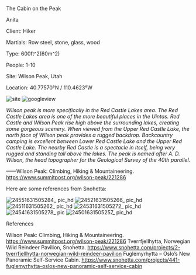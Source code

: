 The Cabin on the Peak

Anita

Client: Hiker

Martials: Row steel, stone, glass, wood

Type: 600ft^2(60m^2)

People: 1-10

Site: Wilson Peak, Utah

Location: 40.77570°N / 110.4623°W

![site](https://github.com/WUHAOZHUO/Anita-Haozhuo-Wu/blob/master/assets/0913/site.jpg)
![googleview](https://user-images.githubusercontent.com/85242597/133022883-27f21b5c-4a53-4e9e-91ee-25143fbac837.jpg)



_Wilson peak is more specifically in the Red Castle Lakes area. The Red Castle Lakes area is one of the more beautiful places in the Uintas. Red Castle and Wilson Peak rise high above the surrounding lakes, creating some gorgeous scenery. When viewed from the Upper Red Castle Lake, the north face of Wilson peak provides a rugged backdrop. Backcountry camping is excellent between Lower Red Castle Lake and the Upper Red Castle Lake. The nearby Red Castle is a spectacle in itself, being very rugged and standing tall above the lakes. The peak is named after A. D. Wilson, the head topographer for the Geological Survey of the 40th parallel._

——Wilson Peak: Climbing, Hiking & Mountaineering. https://www.summitpost.org/wilson-peak/221286



Here are some references from Snohetta:

![24551631505284_ pic_hd](https://user-images.githubusercontent.com/85242597/133023124-615d6a5d-230e-4501-a0ee-a396de2d66cf.jpg)
![24521631505266_ pic_hd](https://user-images.githubusercontent.com/85242597/133023154-9e7f9eb3-16b9-4c71-96a7-faae21053ba0.jpg)
![24511631505262_ pic_hd](https://user-images.githubusercontent.com/85242597/133023181-f71da4ab-2fe7-4cf5-b4ce-a30039df89cd.jpg)
![24531631505272_ pic_hd](https://user-images.githubusercontent.com/85242597/133023208-3c43680e-1e30-4796-ad5f-3c558ecf0940.jpg)![24541631505278_ pic](https://user-images.githubusercontent.com/85242597/133023222-a8f85007-57a9-4b19-b86f-4e8ad61bfb93.jpg)
![24501631505257_ pic_hd](https://user-images.githubusercontent.com/85242597/133023245-5a646ee6-e130-47aa-b35f-220ec3925561.jpg)


References

Wilson Peak: Climbing, Hiking & Mountaineering. https://www.summitpost.org/wilson-peak/221286
Tverrfjellhytta, Norwegian Wild Reindeer Pavilion, Snohetta. https://www.snohetta.com/projects/2-tverrfjellhytta-norwegian-wild-reindeer-pavilion
Fuglemyrhytta – Oslo’s New Panoramic Self-Service Cabin. https://www.snohetta.com/projects/441-fuglemyrhytta-oslos-new-panoramic-self-service-cabin 








